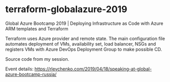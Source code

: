 # terraform-globalazure-2019
Global Azure Bootcamp 2019 | Deploying Infrastructure as Code with Azure ARM templates and Terraform

Terraform uses Azure provider and remote state. The main configuration file automates deployment of VMs, availability set, load balancer, NSGs and registers VMs with Azure DevOps Deployment Group to make possible CD.

Source code from my session.

Event details: https://rlevchenko.com/2019/04/18/speaking-at-global-azure-bootcamp-russia/

